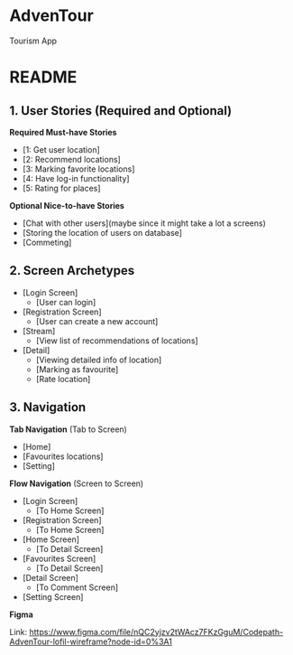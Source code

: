 # AdvenTour

Tourism App

# README

## 1. User Stories (Required and Optional)

**Required Must-have Stories**

 * [1: Get user location]
 * [2: Recommend locations]
 * [3: Marking favorite locations]
 * [4: Have log-in functionality]
 * [5: Rating for places]

**Optional Nice-to-have Stories**

 * [Chat with other users](maybe since it might take a lot a screens)
 * [Storing the location of users on database]
 * [Commeting]

## 2. Screen Archetypes

 * [Login Screen]
   * [User can login]
 * [Registration Screen]
   * [User can create a new account]
 * [Stream]
   * [View list of recommendations of locations]
 * [Detail]
   * [Viewing detailed info of location]
   * [Marking as favourite]
   * [Rate location]


## 3. Navigation

**Tab Navigation** (Tab to Screen)

 * [Home]
 * [Favourites locations]
 * [Setting]

**Flow Navigation** (Screen to Screen)

 * [Login Screen]
   * [To Home Screen]
 * [Registration Screen]
   * [To Home Screen]
 * [Home Screen]
   * [To Detail Screen]
 * [Favourites Screen]
   * [To Detail Screen]
 * [Detail Screen]
   * [To Comment Screen]
 * [Setting Screen]
 
 **Figma**
 
 Link: https://www.figma.com/file/nQC2yjzv2tWAcz7FKzGguM/Codepath-AdvenTour-lofil-wireframe?node-id=0%3A1
